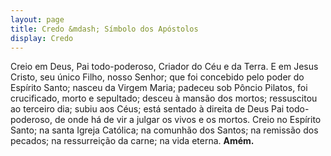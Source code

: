 ```yaml
---
layout: page
title: Credo &mdash; Símbolo dos Apóstolos
display: Credo
---
```


Creio em Deus, Pai todo-poderoso, Criador do Céu e da Terra.
E em Jesus Cristo, seu único Filho, nosso Senhor;
que foi concebido pelo poder do Espírito Santo;
nasceu da Virgem Maria; 
padeceu sob Pôncio Pilatos, 
foi crucificado, morto e sepultado; 
desceu à mansão dos mortos; 
ressuscitou ao terceiro dia; 
subiu aos Céus; 
está sentado à direita de Deus Pai todo-poderoso, 
de onde há de vir a julgar os vivos e os mortos.
Creio no Espírito Santo; 
na santa Igreja Católica; 
na comunhão dos Santos; 
na remissão dos pecados; 
na ressurreição da carne; 
na vida eterna. **Amém.**